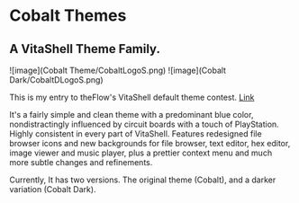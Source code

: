 # Cobalt Themes
## A VitaShell Theme Family.

![image](Cobalt Theme/CobaltLogoS.png)
![image](Cobalt Dark/CobaltDLogoS.png)

This is my entry to theFlow's VitaShell default theme contest. [Link](http://wololo.net/talk/viewtopic.php?f=116&t=47830&sid=8b890dbb3668cc097cb76f8f8ed849c8)

It's a fairly simple and clean theme with a predominant blue color, nondistractingly influenced by circuit boards with a touch of PlayStation. Highly consistent in every part of VitaShell.
Features redesigned file browser icons and new backgrounds for file browser, text editor, hex editor, image viewer and music player, plus a prettier context menu and much more subtle changes and refinements.

Currently, It has two versions. The original theme (Cobalt), and a darker variation (Cobalt Dark).


